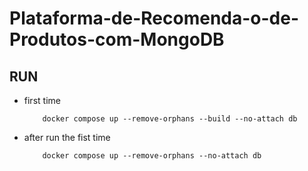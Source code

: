 # Plataforma-de-Recomenda-o-de-Produtos-com-MongoDB

## RUN

- first time

    ``` shell
        docker compose up --remove-orphans --build --no-attach db
    ```

- after run the fist time

    ``` shell
        docker compose up --remove-orphans --no-attach db
    ```
